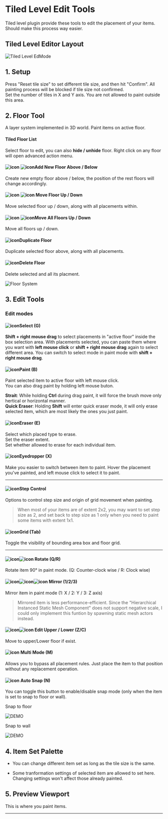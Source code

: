 # Tiled Level Edit Tools

Tiled level plugin provide these tools to edit the placement of your items. Should make this process way easier.

## Tiled Level Editor Layout

![Tiled Level EdMode](../_media/EditTools.png )

## 1. Setup

Press "Reset tile size" to set different tile size, and then hit "Confirm".
All painting process will be blocked if tile size not confirmed.  
Set the number of tiles in X and Y axis. You are not allowed to paint outside this area.  

## 2. Floor Tool

A layer system implemented in 3D world. Paint items on active floor.

#### Tiled Floor List

Select floor to edit, you can also **hide / unhide** floor. Right click on any floor will open advanced action menu.

#### ![icon](../_media/icons/AddNewFloorAbove_128x.png ':size=32 :no-zoom' ) ![icon](../_media/icons/AddNewFloorBelow_128x.png ':size=32 :no-zoom' )Add New Floor Above / Below

Create new empty floor above / below, the position of the rest floors will change accordingly.

#### ![icon](../_media/icons/MoveFloorUp_128x.png ':size=32 :no-zoom' ) ![icon](../_media/icons/MoveFloorDown_128x.png ':size=32 :no-zoom' ) Move Floor Up / Down

Move selected floor up / down, along with all placements within.

#### ![icon](../_media/icons/MoveAllFloorsUp_128x.png ':size=32 :no-zoom' ) ![icon](../_media/icons/MoveAllFloorsDown_128x.png ':size=32 :no-zoom' )Move All Floors Up / Down

Move all floors up / down.

#### ![icon](../_media/icons/DuplicateFloor_128x.png ':size=32 :no-zoom' )Duplicate Floor

Duplicate selected floor above, along with all placements.

#### ![icon](../_media/icons/DeleteFloor_128x.png ':size=32 :no-zoom' )Delete Floor

Delete selected and all its placment.

![Floor System](../_media/DemoGIF/FloorSystem.gif)

## 3. Edit Tools

### Edit modes

#### ![icon](../_media/icons/SelectTool_128x.png%20':size=32%20:no-zoom')Select (G)

**Shift + right mouse drag** to select placements in "active floor" inside the box selection area. With placements selected, you can paste them where you want with **left mouse click** or **shift + right mouse drag** again to select different area. You can switch to select mode in paint mode with **shift + right mouse drag**. 

#### ![icon](../_media/icons/PaintTool_128x.png ':size=32 :no-zoom' )Paint (B)

Paint selected item to active floor with left mouse click.  
You can also drag paint by holding left mouse buton.

**Strait**: While holding **Ctrl** during drag paint, it will force the brush move only hertical or horizontal manner.  
**Quick Eraser**: Holding **Shift** will enter quick eraser mode, it will only erase selected item, which are most likely the ones you just paint. 

#### ![icon](../_media/icons/EraserTool_128x.png ':size=32 :no-zoom' )Eraser (E)

Select which placed type to erase.  
Set the eraser extent.  
Set whether allowed to erase for each individual item.  

#### ![icon](../_media/icons/Eyedropper_128x.png ':size=32 :no-zoom' )Eyedropper (X)

Make you easier to switch between item to paint. Hover the placement you've painted, and left mouse click to select it to paint.

---

#### ![icon](../_media/icons/Step_128x.png ':size=32 :no-zoom' )Step Control

Options to control step size and origin of grid movement when painting. 

> When most of your items are of extent 2x2, you may want to set step size as 2, and set back to step size as 1 only when you need to paint some items with extent 1x1.  

#### ![icon](../_media/icons/ToggleGrid_128x.png ':size=32 :no-zoom' )Grid (Tab)

Toggle the visibility of bounding area box and floor grid.

---

#### ![icon](../_media/icons/RotateCCW_128x.png ':size=32 :no-zoom' )![icon](../_media/icons/RotateCW_128x.png ':size=32 :no-zoom' ) Rotate (Q/R)

Rotate item 90&deg; in paint mode. (Q: Counter-clock wise / R: Clock wise)

#### ![icon](../_media/icons/MirrorX_128x.png ':size=32 :no-zoom' )![icon](../_media/icons/MirrorY_128x.png ':size=32 :no-zoom' )![icon](../_media/icons/MirrorZ_128x.png ':size=32 :no-zoom' ) Mirror (1/2/3)

Mirror item in paint mode (1: X / 2: Y / 3: Z axis)

> Mirrored item is less performance-efficient. Since the "Hierarchical Instanced Static Mesh Component" does not support negative scale, I could only implement this funtion by spawning static mesh actors instead.

#### ![icon](../_media/icons/EditLower_128x.png ':size=32 :no-zoom' )![icon](../_media/icons/EditUpper_128x.png ':size=32 :no-zoom' ) Edit Upper / Lower (Z/C)

Move to upper/Lower floor if exist.

#### ![icon](../_media/icons/Multi_128x.png ':size=32 :no-zoom' ) Multi Mode (M)

Allows you to bypass all placement rules. Just place the item to that position without any replacement operation.

#### ![icon](../_media/icons/Snap_128x.png ':size=32 :no-zoom' ) Auto Snap (N)

You can toggle this button to enable/disable snap mode (only when the item is set to snap to floor or wall). 

Snap to floor

![DEMO](../_media/DemoGIF/SnapFloor.gif)

Snap to wall

![DEMO](../_media/DemoGIF/SnapWall.gif)

## 4. Item Set Palette

- You can change different item set as long as the tile size is the same.

- Some tranformation settings of selected item are allowed to set here. Changing settings won't affect those already painted.

## 5. Preview Viewport

This is where you paint items.

---
